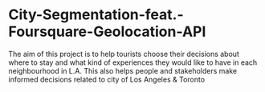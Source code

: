 # City-Segmentation-feat.-Foursquare-Geolocation-API
The aim of this project is to help tourists choose their decisions about where to stay and what kind of experiences they would like to have in each neighbourhood in L.A. This also helps people and stakeholders make informed decisions related to city of Los Angeles & Toronto
